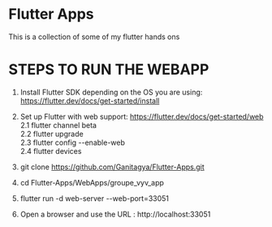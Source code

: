 # Flutter Apps
This is a collection of some of my flutter hands ons


# STEPS TO RUN THE WEBAPP
1. Install Flutter SDK depending on the OS you are using: https://flutter.dev/docs/get-started/install
2. Set up Flutter with web support: https://flutter.dev/docs/get-started/web <br />
  2.1 flutter channel beta<br />
  2.2 flutter upgrade<br />
  2.3 flutter config --enable-web<br />
  2.4 flutter devices<br />
  
 3. git clone https://github.com/Ganitagya/Flutter-Apps.git
 4. cd Flutter-Apps/WebApps/groupe_vyv_app
 5. flutter run -d web-server --web-port=33051
 6. Open a browser and use the URL : http://localhost:33051
